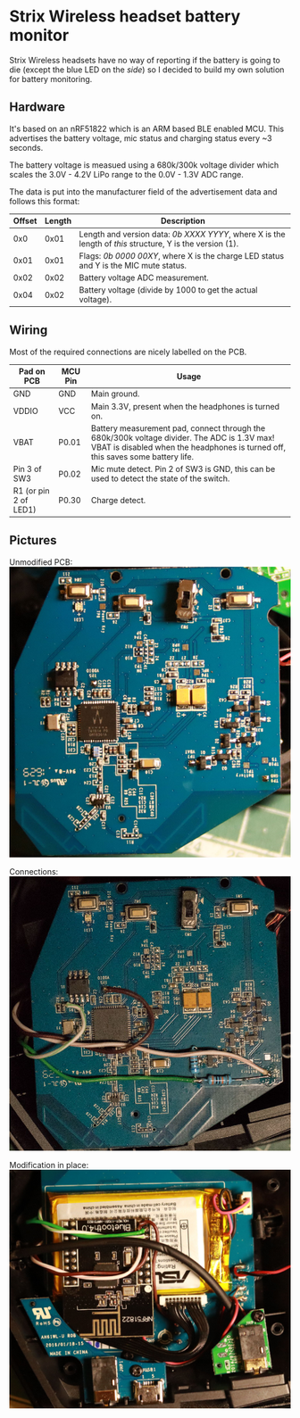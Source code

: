 # Strix Wireless headset battery monitor

Strix Wireless headsets have no way of reporting if the battery is going to die (except the blue LED on the _side_) so I decided to build my own solution for battery monitoring.

## Hardware

It's based on an nRF51822 which is an ARM based BLE enabled MCU. This advertises the battery voltage, mic status and charging status every ~3 seconds.

The battery voltage is measued using a 680k/300k voltage divider which scales the 3.0V - 4.2V LiPo range to the 0.0V - 1.3V ADC range.

The data is put into the manufacturer field of the advertisement data and follows this format:

|Offset|Length|Description|
|---|---|---|
|0x0|0x01|Length and version data: *0b XXXX YYYY*, where X is the length of _this_ structure, Y is the version (1).|
|0x01|0x01|Flags: *0b 0000 00XY*, where X is the charge LED status and Y is the MIC mute status.|
|0x02|0x02|Battery voltage ADC measurement.|
|0x04|0x02|Battery voltage (divide by 1000 to get the actual voltage).|

## Wiring

Most of the required connections are nicely labelled on the PCB.

|Pad on PCB|MCU Pin|Usage|
|---|---|---|
|GND|GND|Main ground.|
|VDDIO|VCC|Main 3.3V, present when the headphones is turned on.|
|VBAT|P0.01|Battery measurement pad, connect through the 680k/300k voltage divider. The ADC is 1.3V max! VBAT is disabled when the headphones is turned off, this saves some battery life.|
|Pin 3 of SW3|P0.02|Mic mute detect. Pin 2 of SW3 is GND, this can be used to detect the state of the switch.|
|R1 (or pin 2 of LED1)|P0.30|Charge detect.|

## Pictures

Unmodified PCB:
![PCB](pictures/pcb.JPG)

Connections:
![PCB](pictures/connections.jpg)

Modification in place:
![PCB](pictures/mod.jpg)